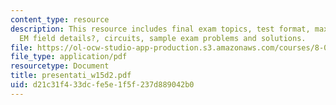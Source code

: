 ```yaml
---
content_type: resource
description: This resource includes final exam topics, test format, maxwell?s equations,
  EM field details?, circuits, sample exam problems and solutions.
file: https://ol-ocw-studio-app-production.s3.amazonaws.com/courses/8-02t-electricity-and-magnetism-spring-2005/d21c31f433dcfe5e1f5f237d889042b0_presentati_w15d2.pdf
file_type: application/pdf
resourcetype: Document
title: presentati_w15d2.pdf
uid: d21c31f4-33dc-fe5e-1f5f-237d889042b0
---
```

